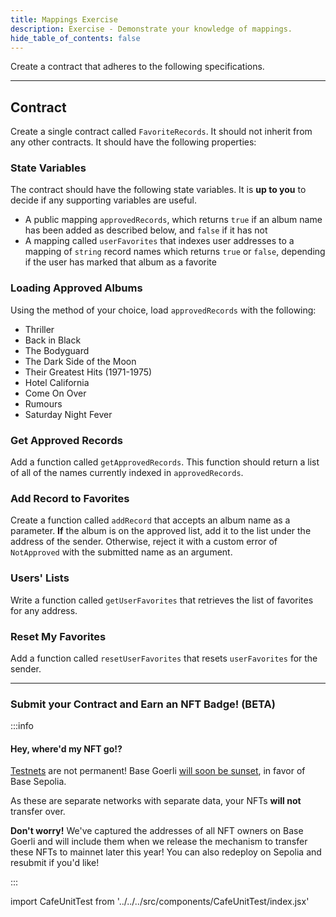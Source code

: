 ```yaml
---
title: Mappings Exercise
description: Exercise - Demonstrate your knowledge of mappings.
hide_table_of_contents: false
---
```


Create a contract that adheres to the following specifications.

---

## Contract

Create a single contract called `FavoriteRecords`. It should not inherit from any other contracts. It should have the following properties:

### State Variables

The contract should have the following state variables. It is **up to you** to decide if any supporting variables are useful.

- A public mapping `approvedRecords`, which returns `true` if an album name has been added as described below, and `false` if it has not
- A mapping called `userFavorites` that indexes user addresses to a mapping of `string` record names which returns `true` or `false`, depending if the user has marked that album as a favorite

### Loading Approved Albums

Using the method of your choice, load `approvedRecords` with the following:

- Thriller
- Back in Black
- The Bodyguard
- The Dark Side of the Moon
- Their Greatest Hits (1971-1975)
- Hotel California
- Come On Over
- Rumours
- Saturday Night Fever

### Get Approved Records

Add a function called `getApprovedRecords`. This function should return a list of all of the names currently indexed in `approvedRecords`.

### Add Record to Favorites

Create a function called `addRecord` that accepts an album name as a parameter. **If** the album is on the approved list, add it to the list under the address of the sender. Otherwise, reject it with a custom error of `NotApproved` with the submitted name as an argument.

### Users' Lists

Write a function called `getUserFavorites` that retrieves the list of favorites for any address.

### Reset My Favorites

Add a function called `resetUserFavorites` that resets `userFavorites` for the sender.

---

### Submit your Contract and Earn an NFT Badge! (BETA)

:::info

#### Hey, where'd my NFT go!?

[Testnets](../deployment-to-testnet/test-networks) are not permanent! Base Goerli [will soon be sunset](https://base.mirror.xyz/kkz1-KFdUwl0n23PdyBRtnFewvO48_m-fZNzPMJehM4), in favor of Base Sepolia.

As these are separate networks with separate data, your NFTs **will not** transfer over.

**Don't worry!** We've captured the addresses of all NFT owners on Base Goerli and will include them when we release the mechanism to transfer these NFTs to mainnet later this year! You can also redeploy on Sepolia and resubmit if you'd like!

:::

import CafeUnitTest from '../../../src/components/CafeUnitTest/index.jsx'

<CafeUnitTest nftNum={5} />
